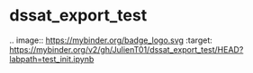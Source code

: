 # dssat_export_test


.. image:: https://mybinder.org/badge_logo.svg
 :target: https://mybinder.org/v2/gh/JulienT01/dssat_export_test/HEAD?labpath=test_init.ipynb
 
 
